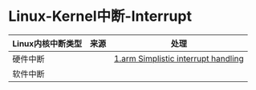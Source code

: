 # Linux-Kernel中断-Interrupt
|Linux内核中断类型|来源|处理|
|-|-|-|
|硬件中断||[1.arm Simplistic interrupt handling](../999.REFS/ARM%20Cortex-A%20(ARMv7-A)%20Series%20Programmer's%20Guide.pdf)|
|软件中断|||